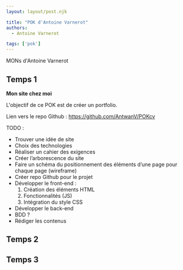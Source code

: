 ```yaml
---
layout: layout/post.njk

title: "POK d'Antoine Varnerot"
authors:
  - Antoine Varnerot

tags: ['pok']
---
```


<!-- Début Résumé -->
MONs d'Antoine Varnerot

<!-- fin Résumé -->

## Temps 1

<strong>Mon site chez moi</strong>

L'objectif de ce POK est de créer un portfolio.

Lien vers le repo Github : https://github.com/AntwanV/POKcv

TODO :
- Trouver une idée de site
- Choix des technologies 
- Réaliser un cahier des exigences
- Créer l’arborescence du site 
- Faire un schéma du positionnement des éléments d’une page pour chaque page (wireframe)
- Créer repo Github pour le projet
- Développer le front-end :
    1. Création des éléments HTML
    2. Fonctionnalités (JS)
    3. Intégration du style CSS
- Développer le back-end
- BDD ?
- Rédiger les contenus


## Temps 2

## Temps 3
